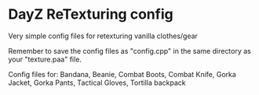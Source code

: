 # DayZ ReTexturing config
 Very simple config files for retexturing vanilla clothes/gear
 
 Remember to save the config files as "config.cpp" in the same directory as your "texture.paa" file.

 Config files for:
                                Bandana,
                                Beanie,
                                Combat Boots,
                                Combat Knife,
                                Gorka Jacket,
                                Gorka Pants,
                                Tactical Gloves,
                                Tortilla backpack
